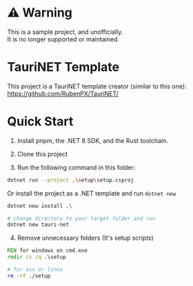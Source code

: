 # ⚠️ Warning

This is a sample project, and unofficially.    
It is no longer supported or maintained.

# TauriNET Template

This project is a TauriNET template creator (similar to this one):  
https://github.com/RubenPX/TauriNET/

# Quick Start

1. Install pnpm, the .NET 8 SDK, and the Rust toolchain.

2. Clone this project  

3. Run the following command in this folder:
```sh
dotnet run --project .\setup\setup.csproj
```

Or install the project as a .NET template and run `dotnet new`
```sh
dotnet new install .\

# change directory to your target folder and run  
dotnet new tauri-net
```

4. Remove unnecessary folders (It's setup scripts)  
```bat
REN for windows on cmd.exe
rmdir /s /q .\setup
```

```sh
# for osx or linux
rm -rf ./setup
```
